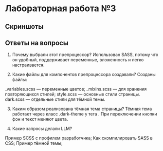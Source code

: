 # Лабораторная работа №3

## Скриншоты





## Ответы на вопросы

1. Почему выбрали этот препроцессор?
Использован SASS, потому что он удобный, поддерживает переменные, вложенность и легко настраивается.

2. Какие файлы для компонентов препроцессора создавали?
Созданы файлы:

_variables.scss — переменные цветов;
_mixins.scss — для хранения повторяющихся стилей;
style.scss — основные стили страницы.
dark.scss — отдельные стили для тёмной темы.

3. Каким образом реализована тёмная тема страницы?
Тёмная тема работает через класс .dark-theme у тега <body>.
При переключении кнопки фон и текст меняют цвета.

4. Какие запросы делали LLM?

Пример SCSS с профилем разработчика;
Как скомпилировать SASS в CSS;
Пример тёмной темы;
